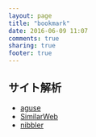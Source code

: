 ```yaml
---
layout: page
title: "bookmark"
date: 2016-06-09 11:07
comments: true
sharing: true
footer: true
---
```


## サイト解析

- [aguse](https://www.aguse.jp/)
- [SimilarWeb](https://www.similarweb.com/)
- [nibbler](http://nibbler.silktide.com/)
